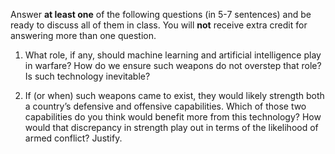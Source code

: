 Answer **at least one** of the following questions (in 5-7 sentences) and be ready to discuss all of them in class. You will **not** receive extra credit for answering more than one question. 

1. What role, if any, should machine learning and artificial intelligence play in warfare? How do we ensure such weapons do not overstep that role? Is such technology inevitable?

2. If (or when) such weapons came to exist, they would likely strength both a country’s defensive and offensive capabilities. Which of those two capabilities do you think would benefit more from this technology? How would that discrepancy in strength play out in terms of the likelihood of armed conflict? Justify.